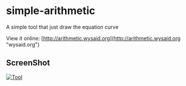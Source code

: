 # simple-arithmetic

A simple tool that just draw the equation curve

View it online: [http://arithmetic.wysaid.org](http://arithmetic.wysaid.org "wysaid.org")

## ScreenShot ##

[![Tool](https://raw.githubusercontent.com/wysaid/simple-arithmetic/gh-pages/screenshot/screenshot.jpg "wysaid")](http://arithmetic.wysaid.org)